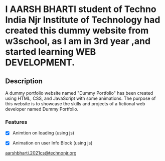 # I AARSH  BHARTI student of Techno India Njr Institute of Technology had created this dummy website from w3school, as I am in 3rd year ,and started learning WEB DEVELOPMENT.
## Description
A dummy portfolio website named "Dummy Portfolio" has been created using HTML, CSS, and JavaScript with some animations. The purpose of this website is to showcase the skills and projects of a fictional web developer named Dummy Portfolio.
### Features
* [x] Animtion on loading (using js)
* [x] Animation on user Info Block (using js)


aarshbharti.2021cs@technonjr.org






